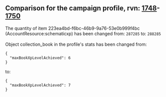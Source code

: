 ## Comparison for the campaign profile, rvn: [1748](https://github.com/PRO100KatYT/FortniteProfileRevisions/tree/main/profiles/campaign/1748%20campaign.json)-[1750](https://github.com/PRO100KatYT/FortniteProfileRevisions/tree/main/profiles/campaign/1750%20campaign.json)

The quantity of item 223ea4bd-f6bc-46b9-9a76-53e0b999f4bc (AccountResource:schematicxp) has been changed from: `287285` to: `288285`
<br><br>
Object collection_book in the profile's stats has been changed from:

```
{
  "maxBookXpLevelAchieved": 6
}
```

to:

```
{
  "maxBookXpLevelAchieved": 7
}
```

<br><br>
